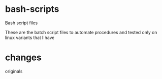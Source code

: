 # bash-scripts
Bash script files

These are the batch script files to automate procedures and tested only on linux variants that I have

# changes
originals
